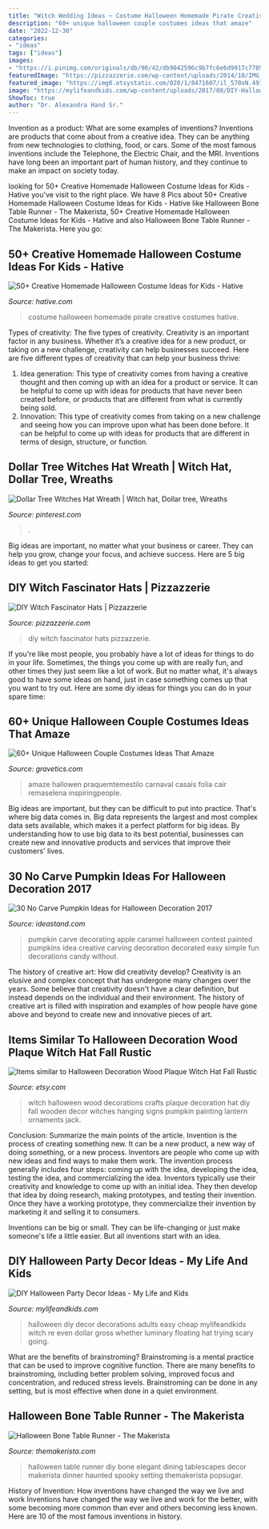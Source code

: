 ```yaml
---
title: "Witch Wedding Ideas ~ Costume Halloween Homemade Pirate Creative Costumes Hative"
description: "60+ unique halloween couple costumes ideas that amaze"
date: "2022-12-30"
categories:
- "ideas"
tags: ["ideas"]
images:
- "https://i.pinimg.com/originals/db/90/42/db9042596c9b7fc6e6d9917c7705815e.jpg"
featuredImage: "https://pizzazzerie.com/wp-content/uploads/2014/10/IMG_0243.jpg"
featured_image: "https://img0.etsystatic.com/020/1/8471607/il_570xN.491640150_sbvk.jpg"
image: "https://mylifeandkids.com/wp-content/uploads/2017/08/DIY-Halloween-Party-Decor-Ideas.jpg"
ShowToc: true
author: "Dr. Alexandra Hand Sr."
---
```



Invention as a product: What are some examples of inventions?
Inventions are products that come about from a creative idea. They can be anything from new technologies to clothing, food, or cars. Some of the most famous inventions include the Telephone, the Electric Chair, and the MRI. Inventions have long been an important part of human history, and they continue to make an impact on society today.

	

		
looking for 50+ Creative Homemade Halloween Costume Ideas for Kids - Hative you've visit to the right place. We have 8 Pics about 50+ Creative Homemade Halloween Costume Ideas for Kids - Hative like Halloween Bone Table Runner - The Makerista, 50+ Creative Homemade Halloween Costume Ideas for Kids - Hative and also Halloween Bone Table Runner - The Makerista. Here you go:
		
    
## 50+ Creative Homemade Halloween Costume Ideas For Kids - Hative

<img loading=lazy src="https://hative.com/wp-content/uploads/2014/03/costumes-for-kids/1-pirate-girl-costume.jpg" onerror="this.onerror=null;this.src='https://tse1.mm.bing.net/th?id=OIP.vg8gO02-E5o94BxUWWJHogHaKi&amp;pid=15.1';" alt="50+ Creative Homemade Halloween Costume Ideas for Kids - Hative">

_Source: hative.com_

>costume halloween homemade pirate creative costumes hative. 

	

Types of creativity: The five types of creativity.
Creativity is an important factor in any business. Whether it’s a creative idea for a new product, or taking on a new challenge, creativity can help businesses succeed. Here are five different types of creativity that can help your business thrive: 
1. Idea generation: This type of creativity comes from having a creative thought and then coming up with an idea for a product or service. It can be helpful to come up with ideas for products that have never been created before, or products that are different from what is currently being sold. 
2. Innovation: This type of creativity comes from taking on a new challenge and seeing how you can improve upon what has been done before. It can be helpful to come up with ideas for products that are different in terms of design, structure, or function. 

    
## Dollar Tree Witches Hat Wreath | Witch Hat, Dollar Tree, Wreaths

<img loading=lazy src="https://i.pinimg.com/originals/db/90/42/db9042596c9b7fc6e6d9917c7705815e.jpg" onerror="this.onerror=null;this.src='https://tse4.mm.bing.net/th?id=OIP.ZBQd86DO5_mN5jWpNuq74AHaJ4&amp;pid=15.1';" alt="Dollar Tree Witches Hat Wreath | Witch hat, Dollar tree, Wreaths">

_Source: pinterest.com_

>. 

	

Big ideas are important, no matter what your business or career. They can help you grow, change your focus, and achieve success. Here are 5 big ideas to get you started: 

    
## DIY Witch Fascinator Hats | Pizzazzerie

<img loading=lazy src="https://pizzazzerie.com/wp-content/uploads/2014/10/IMG_0243.jpg" onerror="this.onerror=null;this.src='https://tse1.mm.bing.net/th?id=OIP.lyBpC5LkkulrGMBOWanWKgHaLH&amp;pid=15.1';" alt="DIY Witch Fascinator Hats | Pizzazzerie">

_Source: pizzazzerie.com_

>diy witch fascinator hats pizzazzerie. 

	

If you're like most people, you probably have a lot of ideas for things to do in your life. Sometimes, the things you come up with are really fun, and other times they just seem like a lot of work. But no matter what, it's always good to have some ideas on hand, just in case something comes up that you want to try out. Here are some diy ideas for things you can do in your spare time: 

    
## 60+ Unique Halloween Couple Costumes Ideas That Amaze

<img loading=lazy src="https://www.gravetics.com/wp-content/uploads/2017/07/Halloween-Costumes-Ideas-2017.jpg" onerror="this.onerror=null;this.src='https://tse4.mm.bing.net/th?id=OIP.nvYQ-l4Gzwj7OW3i01nHywHaLH&amp;pid=15.1';" alt="60+ Unique Halloween Couple Costumes Ideas That Amaze">

_Source: gravetics.com_

>amaze hallowen praquemtemestilo carnaval casais folia cair remaselena inspiringpeople. 

	

Big ideas are important, but they can be difficult to put into practice. That's where big data comes in. Big data represents the largest and most complex data sets available, which makes it a perfect platform for big ideas. By understanding how to use big data to its best potential, businesses can create new and innovative products and services that improve their customers' lives.

    
## 30 No Carve Pumpkin Ideas For Halloween Decoration 2017

<img loading=lazy src="https://ideastand.com/wp-content/uploads/2014/10/no-carve-pumpkin-ideas/4-caramel-apple.jpg" onerror="this.onerror=null;this.src='https://tse3.mm.bing.net/th?id=OIP.ZVifJVHUjIqDMw6u-qCJdAHaJ4&amp;pid=15.1';" alt="30 No Carve Pumpkin Ideas for Halloween Decoration 2017">

_Source: ideastand.com_

>pumpkin carve decorating apple caramel halloween contest painted pumpkins idea creative carving decoration decorated easy simple fun decorations candy without. 

	

The history of creative art: How did creativity develop?
Creativity is an elusive and complex concept that has undergone many changes over the years. Some believe that creativity doesn't have a clear definition, but instead depends on the individual and their environment. The history of creative art is filled with inspiration and examples of how people have gone above and beyond to create new and innovative pieces of art.

    
## Items Similar To Halloween Decoration Wood Plaque Witch Hat Fall Rustic

<img loading=lazy src="https://img0.etsystatic.com/020/1/8471607/il_570xN.491640150_sbvk.jpg" onerror="this.onerror=null;this.src='https://tse4.mm.bing.net/th?id=OIP.xnNO7ubxSMCTUX1nQG-2eQHaJ4&amp;pid=15.1';" alt="Items similar to Halloween Decoration Wood Plaque Witch Hat Fall Rustic">

_Source: etsy.com_

>witch halloween wood decorations crafts plaque decoration hat diy fall wooden decor witches hanging signs pumpkin painting lantern ornaments jack. 

	

Conclusion: Summarize the main points of the article.
Invention is the process of creating something new. It can be a new product, a new way of doing something, or a new process. Inventors are people who come up with new ideas and find ways to make them work.
The invention process generally includes four steps: coming up with the idea, developing the idea, testing the idea, and commercializing the idea. Inventors typically use their creativity and knowledge to come up with an initial idea. They then develop that idea by doing research, making prototypes, and testing their invention. Once they have a working prototype, they commercialize their invention by marketing it and selling it to consumers.

Inventions can be big or small. They can be life-changing or just make someone's life a little easier. But all inventions start with an idea.

    
## DIY Halloween Party Decor Ideas - My Life And Kids

<img loading=lazy src="https://mylifeandkids.com/wp-content/uploads/2017/08/DIY-Halloween-Party-Decor-Ideas.jpg" onerror="this.onerror=null;this.src='https://tse3.mm.bing.net/th?id=OIP.550tHX51bYQ6opeLFYB7rAHaO0&amp;pid=15.1';" alt="DIY Halloween Party Decor Ideas - My Life and Kids">

_Source: mylifeandkids.com_

>halloween diy decor decorations adults easy cheap mylifeandkids witch re even dollar gross whether luminary floating hat trying scary going. 

	

What are the benefits of brainstroming?
Brainstroming is a mental practice that can be used to improve cognitive function. There are many benefits to brainstroming, including better problem solving, improved focus and concentration, and reduced stress levels. Brainstroming can be done in any setting, but is most effective when done in a quiet environment.

    
## Halloween Bone Table Runner - The Makerista

<img loading=lazy src="http://www.themakerista.com/wp-content/uploads/2015/09/Haunted-The-Makerista-Bone-Table-Runner-DIY-Halloween-Black-Dining-Room-Tutorial-IMG_6871.jpg" onerror="this.onerror=null;this.src='https://tse4.mm.bing.net/th?id=OIP.gbSLhNTlgNqVgcCuztR1igHaLH&amp;pid=15.1';" alt="Halloween Bone Table Runner - The Makerista">

_Source: themakerista.com_

>halloween table runner diy bone elegant dining tablescapes decor makerista dinner haunted spooky setting themakerista popsugar. 

	

History of Invention: How inventions have changed the way we live and work
Inventions have changed the way we live and work for the better, with some becoming more common than ever and others becoming less known. Here are 10 of the most famous inventions in history.

